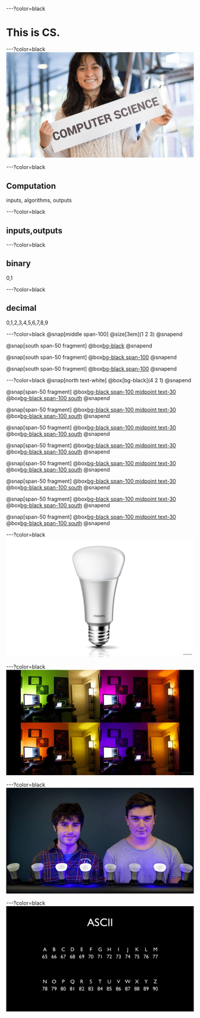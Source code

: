 ---?color=black
# This is CS.

---?color=black
![](assets/CS_bg.png)

---?color=black
## Computation
inputs, algorithms, outputs

---?color=black
## inputs,outputs

---?color=black
## binary
0,1

---?color=black
## decimal
0,1,2,3,4,5,6,7,8,9

---?color=black
@snap[middle span-100]
@size[3em](1   2   3)
@snapend

@snap[south span-50 fragment]
@box[bg-black](100x1+10x2+1x3)
@snapend

@snap[south span-50 fragment]
@box[bg-black span-100](100+20+3)
@snapend

@snap[south span-50 fragment]
@box[bg-black span-100](123)
@snapend

---?color=black
@snap[north text-white]
@box[bg-black](4  2  1)
@snapend

@snap[span-50 fragment]
@box[bg-black span-100 midpoint text-30](000)
@box[bg-black span-100 south](0)
@snapend

@snap[span-50 fragment]
@box[bg-black span-100 midpoint text-30](001)
@box[bg-black span-100 south](1)
@snapend

@snap[span-50 fragment]
@box[bg-black span-100 midpoint text-30](010)
@box[bg-black span-100 south](2)
@snapend

@snap[span-50 fragment]
@box[bg-black span-100 midpoint text-30](011)
@box[bg-black span-100 south](3)
@snapend

@snap[span-50 fragment]
@box[bg-black span-100 midpoint text-30](100)
@box[bg-black span-100 south](4)
@snapend

@snap[span-50 fragment]
@box[bg-black span-100 midpoint text-30](101)
@box[bg-black span-100 south](5)
@snapend

@snap[span-50 fragment]
@box[bg-black span-100 midpoint text-30](110)
@box[bg-black span-100 south](6)
@snapend

@snap[span-50 fragment]
@box[bg-black span-100 midpoint text-30](111)
@box[bg-black span-100 south](7)
@snapend

---?color=black
![](assets/bulb.png)

---?color=black
![](assets/room.png)

---?color=black
![](assets/00110010.png)

---?color=black
![](assets/ascii.png)

